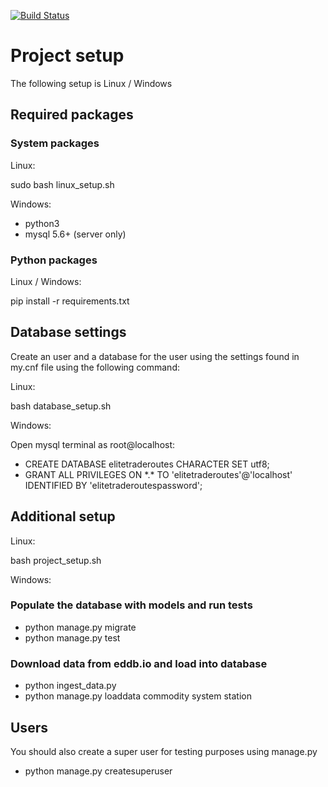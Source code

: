 [![Build Status](https://travis-ci.org/Jingyu-Yao/elitetraderoutes.svg?branch=master)](https://travis-ci.org/Jingyu-Yao/elitetraderoutes)
# Project setup

The following setup is Linux / Windows

## Required packages

### System packages

Linux:

sudo bash linux_setup.sh

Windows:

- python3
- mysql 5.6+ (server only)

### Python packages

Linux / Windows:

pip install -r requirements.txt

## Database settings

Create an user and a database for the user using the settings found in my.cnf file using the following command:

Linux:

bash database_setup.sh

Windows:

Open mysql terminal as root@localhost:

- CREATE DATABASE elitetraderoutes CHARACTER SET utf8;
- GRANT ALL PRIVILEGES ON \*.\* TO 'elitetraderoutes'@'localhost' IDENTIFIED BY 'elitetraderoutespassword';

## Additional setup

Linux:

bash project_setup.sh

Windows:

### Populate the database with models and run tests

- python manage.py migrate
- python manage.py test

### Download data from eddb.io and load into database

- python ingest_data.py
- python manage.py loaddata commodity system station

## Users

You should also create a super user for testing purposes using manage.py

- python manage.py createsuperuser
